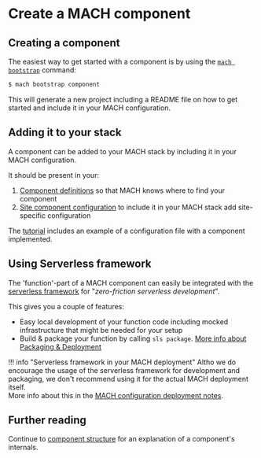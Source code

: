 # Create a MACH component

## Creating a component

The easiest way to get started with a component is by using the [`mach bootstrap`](../reference/cli.md#bootstrap) command:

```bash
$ mach bootstrap component
```

This will generate a new project including a README file on how to get started and include it in your MACH configuration.

## Adding it to your stack

A component can be added to your MACH stack by including it in your MACH configuration.

It should be present in your:

1. [Component definitions](../reference/syntax/components.md) so that MACH knows where to find your component
2. [Site component configuration](../reference/syntax#component-configurations.md) to include it in your MACH stack add site-specific configuration

The [tutorial](../tutorial/aws/step-6-create-mach-stack.md) includes an example of a configuration file with a component implemented.

## Using Serverless framework

The 'function'-part of a MACH component can easily be integrated with the [serverless framework](https://www.serverless.com) for "*zero-friction serverless development*".

This gives you a couple of features:

- Easy local development of your function code including mocked infrastructure that might be needed for your setup
- Build & package your function by calling `sls package`. [More info about Packaging & Deployment](../topics/deployment/components.md##using-serverless)

!!! info "Serverless framework in your MACH deployment"
    Altho we do encourage the usage of the serverless framework for development and packaging, we don't recommend using it for the actual MACH deployment itself.<br>
    More info about this in the [MACH configuration deployment notes](../topics/deployment/config/components.md#serverless-framework).

## Further reading

Continue to [component structure](../reference/components/structure.md) for an explanation of a component's internals.
